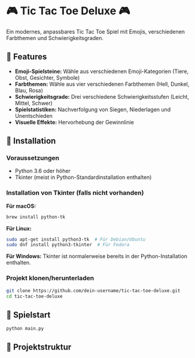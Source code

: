 # 🎮 Tic Tac Toe Deluxe 🎮

Ein modernes, anpassbares Tic Tac Toe Spiel mit Emojis, verschiedenen Farbthemen und Schwierigkeitsgraden.

## 🌟 Features

- **Emoji-Spielsteine:** Wähle aus verschiedenen Emoji-Kategorien (Tiere, Obst, Gesichter, Symbole)
- **Farbthemen:** Wähle aus vier verschiedenen Farbthemen (Hell, Dunkel, Blau, Rosa)
- **Schwierigkeitsgrade:** Drei verschiedene Schwierigkeitsstufen (Leicht, Mittel, Schwer)
- **Spielstatistiken:** Nachverfolgung von Siegen, Niederlagen und Unentschieden
- **Visuelle Effekte:** Hervorhebung der Gewinnlinie

## 🔧 Installation

### Voraussetzungen
- Python 3.6 oder höher
- Tkinter (meist in Python-Standardinstallation enthalten)

### Installation von Tkinter (falls nicht vorhanden)

**Für macOS:**
```bash
brew install python-tk
```

**Für Linux:**
```bash
sudo apt-get install python3-tk  # Für Debian/Ubuntu
sudo dnf install python3-tkinter  # Für Fedora
```

**Für Windows:**
Tkinter ist normalerweise bereits in der Python-Installation enthalten.

### Projekt klonen/herunterladen
```bash
git clone https://github.com/dein-username/tic-tac-toe-deluxe.git
cd tic-tac-toe-deluxe
```

## 🚀 Spielstart

```bash
python main.py
```

## 📁 Projektstruktur
